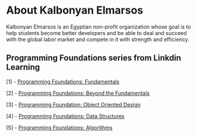 # About Kalbonyan Elmarsos
Kalbonyan Elmarsos is an Egyptian non-profit organization whose goal is to help students become better developers and be able to deal and succeed with the global labor market and compete in it with strength and efficiency.

## Programming Foundations series from Linkdin Learning

[1] - [Programming Foundations: Fundamentals](https://github.com/waelmando0/KalbonyanElmarsos/tree/master/Linkedin-Learning/Programming-Foundation-Fundamentals)

[2] - [Programming Foundations: Beyond the Fundamentals](https://github.com/waelmando0/KalbonyanElmarsos/tree/master/Linkedin-Learning/Programming-Foundations-Beyond-Fundamentals)

[3] - [Programming Foundation: Object Oriented Design](https://github.com/waelmando0/KalbonyanElmarsos/tree/master/Linkedin-Learning/Programming-Foundation-Object-Oriented-Design)

[4] - [Programming Foundations: Data Structures](https://github.com/waelmando0/KalbonyanElmarsos/tree/master/Linkedin-Learning/Programming-Foundations-Data-Structures)

[5] - [Programming Foundations: Algorithms](https://github.com/waelmando0/KalbonyanElmarsos/tree/master/Linkedin-Learning/Programming-Foundations-Algorithms)

<!-- <img src="https://img.shields.io/badge/Total%20Number%20Of%20Hours%20For%20This%20Courses-24h27m-blue"> -->
